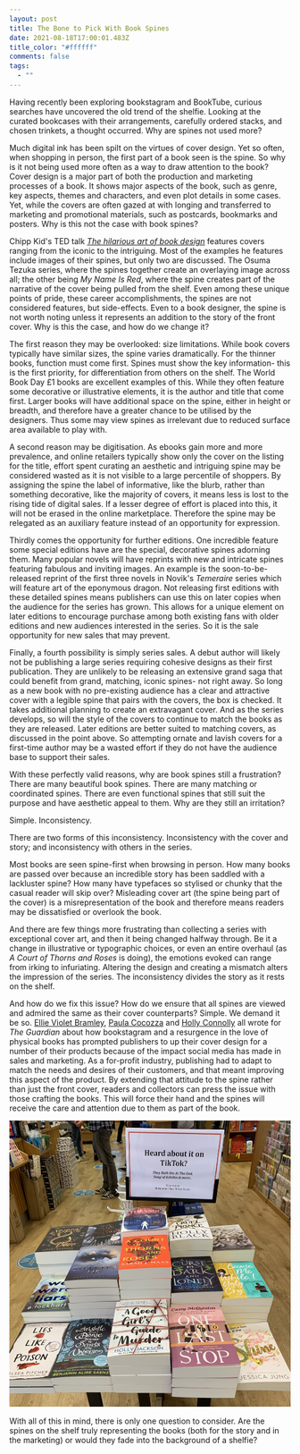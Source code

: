 ```yaml
---
layout: post
title: The Bone to Pick With Book Spines
date: 2021-08-18T17:00:01.483Z
title_color: "#ffffff"
comments: false
tags:
  - ""
---
```

Having recently been exploring bookstagram and BookTube, curious searches have uncovered the old trend of the shelfie. Looking at the curated bookcases with their arrangements, carefully ordered stacks, and chosen trinkets, a thought occurred. Why are spines not used more?

Much digital ink has been spilt on the virtues of cover design. Yet so often, when shopping in person, the first part of a book seen is the spine. So why is it not being used more often as a way to draw attention to the book? Cover design is a major part of both the production and marketing processes of a book. It shows major aspects of the book, such as genre, key aspects, themes and characters, and even plot details in some cases. Yet, while the covers are often gazed at with longing and transferred to marketing and promotional materials, such as postcards, bookmarks and posters. Why is this not the case with book spines?

Chipp Kid's TED talk *[The hilarious art of book design](https://www.youtube.com/watch?v=cC0KxNeLp1E)* features covers ranging from the iconic to the intriguing. Most of the examples he features include images of their spines, but only two are discussed. The Osuma Tezuka series, where the spines together create an overlaying image across all; the other being *My Name Is Red*, where the spine creates part of the narrative of the cover being pulled from the shelf. Even among these unique points of pride, these career accomplishments, the spines are not considered features, but side-effects. Even to a book designer, the spine is not worth noting unless it represents an addition to the story of the front cover. Why is this the case, and how do we change it?

The first reason they may be overlooked: size limitations. While book covers typically have similar sizes, the spine varies dramatically. For the thinner books, function must come first. Spines must show the key information- this is the first priority, for differentiation from others on the shelf. The World Book Day £1 books are excellent examples of this. While they often feature some decorative or illustrative elements, it is the author and title that come first. Larger books will have additional space on the spine, either in height or breadth, and therefore have a greater chance to be utilised by the designers. Thus some may view spines as irrelevant due to reduced surface area available to play with.

A second reason may be digitisation. As ebooks gain more and more prevalence, and online retailers typically show only the cover on the listing for the title, effort spent curating an aesthetic and intriguing spine may be considered wasted as it is not visible to a large percentile of shoppers. By assigning the spine the label of informative, like the blurb, rather than something decorative, like the majority of covers, it means less is lost to the rising tide of digital sales. If a lesser degree of effort is placed into this, it will not be erased in the online marketplace. Therefore the spine may be relegated as an auxiliary feature instead of an opportunity for expression.

Thirdly comes the opportunity for further editions. One incredible feature some special editions have are the special, decorative spines adorning them. Many popular novels will have reprints with new and intricate spines featuring fabulous and inviting images. An example is the soon-to-be-released reprint of the first three novels in Novik's *Temeraire* series which will feature art of the eponymous dragon. Not releasing first editions with these detailed spines means publishers can use this on later copies when the audience for the series has grown. This allows for a unique element on later editions to encourage purchase among both existing fans with older editions and new audiences interested in the series. So it is the sale opportunity for new sales that may prevent.

Finally, a fourth possibility is simply series sales. A debut author will likely not be publishing a large series requiring cohesive designs as their first publication. They are unlikely to be releasing an extensive grand saga that could benefit from grand, matching, iconic spines- not right away. So long as a new book with no pre-existing audience has a clear and attractive cover with a legible spine that pairs with the covers, the box is checked. It takes additional planning to create an extravagant cover. And as the series develops, so will the style of the covers to continue to match the books as they are released. Later editions are better suited to matching covers, as discussed in the point above. So attempting ornate and lavish covers for a first-time author may be a wasted effort if they do not have the audience base to support their sales.

With these perfectly valid reasons, why are book spines still a frustration? There are many beautiful book spines. There are many matching or coordinated spines. There are even functional spines that still suit the purpose and have aesthetic appeal to them. Why are they still an irritation?

Simple. Inconsistency.

There are two forms of this inconsistency. Inconsistency with the cover and story; and inconsistency with others in the series.

Most books are seen spine-first when browsing in person. How many books are passed over because an incredible story has been saddled with a lackluster spine? How many have typefaces so stylised or chunky that the casual reader will skip over? Misleading cover art (the spine being part of the cover) is a misrepresentation of the book and therefore means readers may be dissatisfied or overlook the book.

And there are few things more frustrating than collecting a series with exceptional cover art, and then it being changed halfway through. Be it a change in illustrative or typographic choices, or even an entire overhaul (as *A Court of Thorns and Roses* is doing), the emotions evoked can range from irking to infuriating. Altering the design and creating a mismatch alters the impression of the series. The inconsistency divides the story as it rests on the shelf.

And how do we fix this issue? How do we ensure that all spines are viewed and admired the same as their cover counterparts? Simple. We demand it be so. [Ellie Violet Bramley](https://www.theguardian.com/books/2021/apr/18/in-the-instagram-age-you-actually-can-judge-a-book-by-its-cover), [Paula Cocozza](https://www.theguardian.com/books/2017/apr/27/how-ebooks-lost-their-shine-kindles-look-clunky-unhip-) and [Holly Connolly](https://www.theguardian.com/books/2018/aug/28/is-social-media-influencing-book-cover-design) all wrote for *The Guardian* about how bookstagram and a resurgence in the love of physical books has prompted publishers to up their cover design for a number of their products because of the impact social media has made in sales and marketing. As a for-profit industry, publishing had to adapt to match the needs and desires of their customers, and that meant improving this aspect of the product. By extending that attitude to the spine rather than just the front cover, readers and collectors can press the issue with those crafting the books. This will force their hand and the spines will receive the care and attention due to them as part of the book.

![](../uploads/article8-tiktoktable.jpg)

With all of this in mind, there is only one question to consider. Are the spines on the shelf truly representing the books (both for the story and in the marketing) or would they fade into the background of a shelfie?